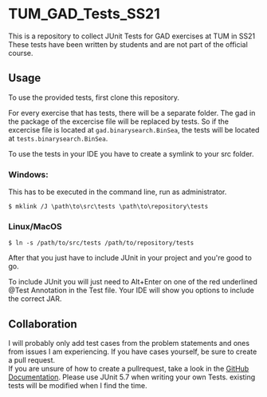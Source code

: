 # TUM_GAD_Tests_SS21
This is a repository to collect JUnit Tests for GAD exercises at TUM in SS21
These tests have been written by students and are not part of the official course.

## Usage

To use the provided tests, first clone this repository.

For every exercise that has tests, there will be a separate folder. The gad in the package of the excercise file will be replaced by tests. So if the excercise file is located at `gad.binarysearch.BinSea`, the tests will be located at `tests.binarysearch.BinSea`.

To use the tests in your IDE you have to create a symlink to your src folder.

### Windows:
This has to be executed in the command line, run as administrator.
```
$ mklink /J \path\to\src\tests \path\to\repository\tests
```

### Linux/MacOS
```
$ ln -s /path/to/src/tests /path/to/repository/tests
```

After that you just have to include JUnit in your project and you're good to go.

To include JUnit you will just need to Alt+Enter on one of the red underlined @Test Annotation in the Test file. Your IDE will show you options to include the correct JAR.

## Collaboration

I will probably only add test cases from the problem statements and ones from issues I am experiencing. If you have cases yourself, be sure to create a pull request.  
If you are unsure of how to create a pullrequest, take a look in the [GitHub Documentation](https://docs.github.com/en/github/collaborating-with-issues-and-pull-requests/creating-a-pull-request-from-a-fork).
Please use JUnit 5.7 when writing your own Tests. existing tests will be modified when I find the time.
